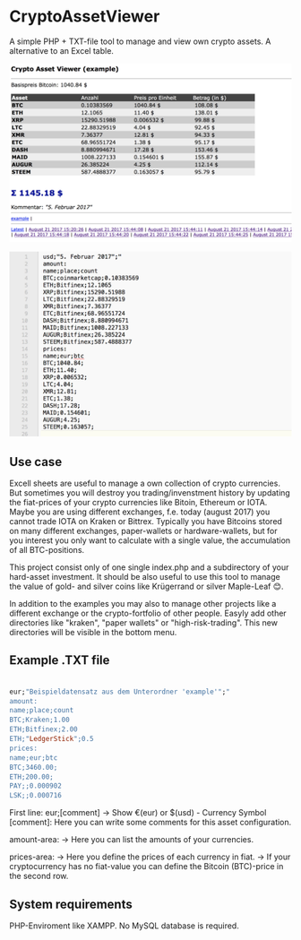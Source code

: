 # CryptoAssetViewer
A simple PHP + TXT-file tool to manage and view own crypto assets. A alternative to an Excel table.


![Sample Cropicon images](screenshot1.jpg "Example Screenshot in the browser window." )

![Sample Cropicon images](screenshot2.jpg "Example Text-Base." )

Use case
-----
Excell sheets are useful to manage a own collection of crypto currencies. But sometimes you
will destroy you trading/invenstment history by updating the fiat-prices of your crypto currencies
like Bitoin, Ethereum or IOTA. Maybe you are using different exchanges, f.e. today (august 2017)
you cannot trade IOTA on Kraken or Bittrex. Typically you have Bitcoins stored on many different
exchanges, paper-wallets or hardware-wallets, but for you interest you only want to calculate with
a single value, the accumulation of all BTC-positions.

This project consist only of one single index.php and a subdirectory of your hard-asset investment.
It should be also useful to use this tool to manage the value of gold- and silver coins like Krügerrand 
or silver Maple-Leaf :blush:.  

In addition to the examples you may also to manage other projects like
a different exchange or the crypto-fortfolio of other people. Easyly
add other directories like "kraken", "paper wallets" or "high-risk-trading". This
new directories will be visible in the bottom menu.



Example .TXT file
-----

```ruby

eur;"Beispieldatensatz aus dem Unterordner 'example'";"
amount:
name;place;count
BTC;Kraken;1.00
ETH;Bitfinex;2.00
ETH;"LedgerStick";0.5
prices:
name;eur;btc
BTC;3460.00;
ETH;200.00;
PAY;;0.000902
LSK;;0.000716

```

First line: eur;[comment] -> Show &euro;(eur) or $(usd) - Currency Symbol
[comment]: Here you can write some comments for this asset configuration.

amount-area:
-> Here you can list the amounts of your currencies.

prices-area:
-> Here you define the prices of each currency in fiat.
-> If your cryptocurrency has no fiat-value you can define the Bitcoin (BTC)-price in the second row.

System requirements
-----

PHP-Enviroment like XAMPP. No MySQL database is required.

